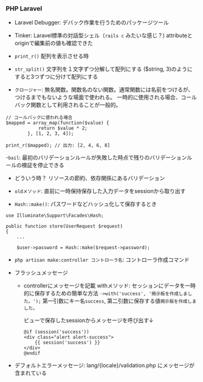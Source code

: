 ### PHP Laravel

- Laravel Debugger: デバック作業を行うためのパッケージツール
- Tinker: Laravel標準の対話型シェル（`rails c` みたいな感じ？)
attributeとoriginで編集前の値も確認できた

- `print_r()` 配列を表示させる時
- `str_split()` 文字列を１文字ずつ分解して配列にする ($string, 3)のようにすると3つずつに分けて配列にする

- `クロージャー`: 無名関数。関数名のない関数。通常関数には名前をつけるが、つけるまでもないような場面で使われる。
一時的に使用される場合、コールバック関数として利用されることが一般的。
```
// コールバックに使われる場合
$mapped = array_map(function($value) {
            return $value * 2;
        }, [1, 2, 3, 4]);

print_r($mapped); // 出力: [2, 4, 6, 8]
```
-`bail`: 最初のバリデーションルールが失敗した時点で残りのバリデーションルールの検証を停止できる
  - どういう時？ リソースの節約、依存関係にあるバリデーション

- `oldメソッド`: 直前に一時保持保存した入力データをsessionから取り出す
- `Hash::make()`: パスワードなどハッシュ化して保存するとき 
```
use Illuminate\Support\Facades\Hash;

public function store(UserRequest $request)
{ 
    ...
    
    $user->password = Hash::make($request->password);
```

- `php artisan make:controller コントローラ名`: コントローラ作成コマンド

- フラッシュメッセージ
  - controllerにメッセージを記載
    withメソッド: セッションにデータを一時的に保存するための簡単な方法
    `->with('success', '掲示板を作成しました。');`
    第一引数にキー名`success`, 第二引数に保存する値`掲示板を作成しました。`
    
    ビューで保存したsessionからメッセージを呼び出す↓
    ```
    @if (session('success'))
    <div class="alert alert-success">
        {{ session('success') }}
    </div>
    @endif
    ```

- デフォルトエラーメッセージ: lang/{locale}/validation.php にメッセージが含まれている

